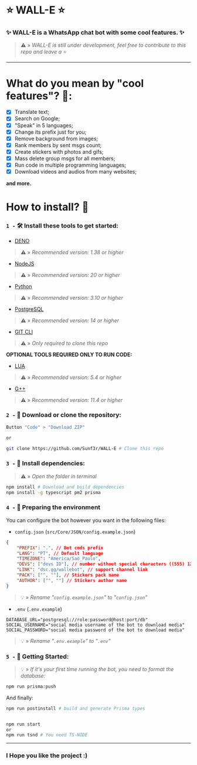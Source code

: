 # ⭐ WALL-E ⭐

### ✨ WALL-E is a WhatsApp chat bot with some cool features. ✨

> ⚠️ » _WALL-E is still under development, feel free to contribute to this repo and leave a_ ⭐

---

# What do you mean by "cool features"? 🤔:

- [x] Translate text;
- [x] Search on Google;
- [x] "Speak" in 5 languages;
- [x] Change its prefix just for you;
- [x] Remove background from images;
- [x] Rank members by sent msgs count;
- [x] Create stickers with photos and gifs;
- [x] Mass delete group msgs for all members;
- [x] Run code in multiple programming languages;
- [x] Download videos and audios from many websites;

**and more.**

# How to install? 🤔

### `1 -` 🛠️ Install these tools to get started:

- [DENO](https://deno.com/)

> ⚠️ » _Recommended version: 1.38 or higher_

- [NodeJS](https://nodejs.org/pt-br/)

> ⚠️ » _Recommended version: 20 or higher_

- [Python](https://www.python.org/)

> ⚠️ » _Recommended version: 3.10 or higher_

- [PostgreSQL](https://www.postgresql.org/download/)

> ⚠️ » _Recommended version: 14 or higher_

- [GIT CLI](https://git-scm.com/downloads)

> ⚠️ » _Only required to clone this repo_

**OPTIONAL TOOLS REQUIRED ONLY TO RUN CODE:**

- [LUA](https://www.lua.org/)

> ⚠️ » _Recommended version: 5.4 or higher_

- [G++]()

> ⚠️ » _Recommended version: 11.4 or higher_

### `2 -` 📁 Download or clone the repository:

```bash
Button "Code" > "Download ZIP"

or

git clone https://github.com/Sunf3r/WALL-E # Clone this repo
```

### `3 -` 🧰 Install dependencies:

> ⚠️ » _Open the folder in terminal_

```bash
npm install # Download and build dependencies
npm install -g typescript pm2 prisma
```

### `4 -` 🌿 Preparing the environment

You can configure the bot however you want in the following files:

- `config.json` (`src/Core/JSON/config.example.json`)

```json
{
	"PREFIX": ".", // Bot cmds prefix
	"LANG": "PT", // Default language
	"TIMEZONE": "America/Sao_Paulo",
	"DEVS": ["devs ID"], // number without special characters ((555) 123-4567 = 5551234567)
	"LINK": "dsc.gg/wallebot", // support channel link
	"PACK": ["", ""], // Stickers pack name
	"AUTHOR": ["", ""] // Stickers author name
}
```

> 💡 » _Rename "`config.example.json`" to "`config.json`"_

- `.env` (`.env.example`)

```env
DATABASE_URL="postgresql://role:password@host:port/db"
SOCIAL_USERNAME="social media username of the bot to download media"
SOCIAL_PASSWORD="social media password of the bot to download media"
```

> 💡 » _Rename "`.env.example`" to "`.env`"_

### `5 -` 🚀 Getting Started:

> 💡 » _If it's your first time running the bot, you need to format the database:_

```bash
npm run prisma:push
```

And finally:

```bash
npm run postinstall # build and generate Prisma types


npm run start
or
npm run tsnd # You need TS-NODE
```

---

### I Hope you like the project :)
